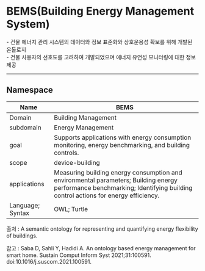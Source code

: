 # BEMS(Building Energy Management System)

&#45; 건물 에너지 관리 시스템의 데이터와 정보 표준화와 상호운용성 확보를 위해 개발된 온톨로지 <br/>
&#45; 건물 사용자의 선호도를 고려하여 개발되었으며 에너지 유연성 모니터링에 대한 정보 제공

---
## Namespace


| Name             | BEMS                |
| ---------------- | ------------------- |
| Domain           | Building Management |
| subdomain        | Energy Management   |
| goal             | Supports applications with energy consumption monitoring, energy benchmarking, and building controls.                    |
| scope            | device-building                    |
| applications     | Measuring building energy consumption and environmental parameters; Building energy performance benchmarking; Identifying building control actions for energy efficiency.                    |
| Language; Syntax |   OWL; Turtle                  |

출처 :  A semantic ontology for representing and quantifying energy flexibility of buildings.

참고 : Saba D, Sahli Y, Hadidi A. An ontology based energy management for smart home. Sustain Comput Inform Syst 2021;31:100591. doi:10.1016/j.suscom.2021.100591.